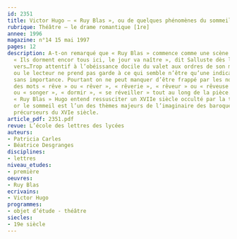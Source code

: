 ```yaml
---
id: 2351
title: Victor Hugo – « Ruy Blas », ou de quelques phénomènes du sommeil 
rubrique: Théâtre – le drame romantique [1re]
annee: 1996
magazine: n°14 15 mai 1997
pages: 12
description: A-t-on remarqué que « Ruy Blas » commence comme une scène de « sommeil » ?
  « Ils dorment encor tous ici, le jour va naître », dit Salluste dès le deuxième
  vers…Trop attentif à l’obéissance docile du valet aux ordres de son maître, le spectateur
  ou le lecteur ne prend pas garde à ce qui semble n’être qu’une indication chronologique
  sans importance. Pourtant on ne peut manquer d’être frappé par les nombreuses occurrences
  des mots « rêve » ou « rêver », « rêverie », « rêveur » ou « rêveuse », « songe »
  ou « songer », « dormir », « se réveiller » tout au long de la pièce. C’est qu’avec
  « Ruy Blas » Hugo entend ressusciter un XVIIe siècle occulté par la tradition classique ;
  or le sommeil est l’un des thèmes majeurs de l’imaginaire des baroques et de leurs
  précurseurs du XVIe siècle.
article_pdf: 2351.pdf
revue: L’école des lettres des lycées
auteurs:
- Patricia Carles
- Béatrice Desgranges
disciplines:
- lettres
niveau_etudes:
- première
oeuvres:
- Ruy Blas
ecrivains:
- Victor Hugo
programmes:
- objet d’étude - théâtre
siecles:
- 19e siècle
---
```

